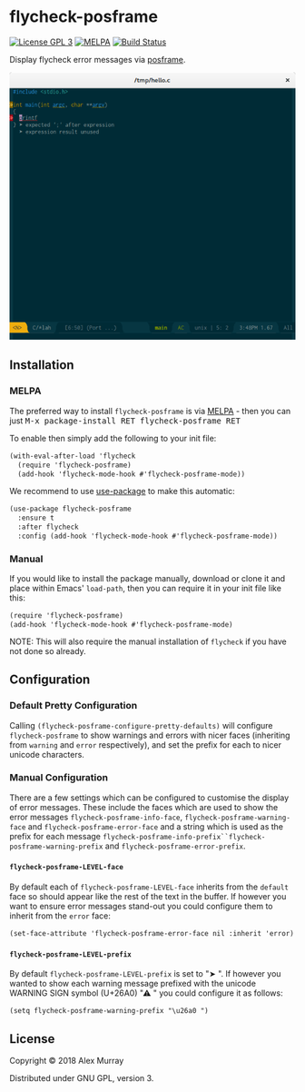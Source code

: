 # flycheck-posframe

[![License GPL 3](https://img.shields.io/badge/license-GPL_3-green.svg)](http://www.gnu.org/licenses/gpl-3.0.txt)
[![MELPA](http://melpa.org/packages/flycheck-posframe-badge.svg)](http://melpa.org/#/flycheck-posframe)
[![Build Status](https://travis-ci.org/alexmurray/flycheck-posframe.svg?branch=master)](https://travis-ci.org/alexmurray/flycheck-posframe)

Display flycheck error messages via
[posframe](https://github.com/tumashu/posframe).

![flycheck-posframe screenshot](screenshots/flycheck-posframe.png)

## Installation

### MELPA

The preferred way to install `flycheck-posframe` is via
[MELPA](http://melpa.org) - then you can just <kbd>M-x package-install RET
flycheck-posframe RET</kbd>

To enable then simply add the following to your init file:

```emacs-lisp
(with-eval-after-load 'flycheck
  (require 'flycheck-posframe)
  (add-hook 'flycheck-mode-hook #'flycheck-posframe-mode))
```

We recommend to use [use-package](https://github.com/jwiegley/use-package) to
make this automatic:

```emacs-lisp
(use-package flycheck-posframe
  :ensure t
  :after flycheck
  :config (add-hook 'flycheck-mode-hook #'flycheck-posframe-mode))
```

### Manual

If you would like to install the package manually, download or clone it and
place within Emacs' `load-path`, then you can require it in your init file like
this:

```emacs-lisp
(require 'flycheck-posframe)
(add-hook 'flycheck-mode-hook #'flycheck-posframe-mode)
```

NOTE: This will also require the manual installation of `flycheck` if you have
not done so already.

## Configuration

### Default Pretty Configuration

Calling `(flycheck-posframe-configure-pretty-defaults)` will configure
`flycheck-posframe` to show warnings and errors with nicer faces (inheriting
from `warning` and `error` respectively), and set the prefix for each to nicer
unicode characters.

### Manual Configuration

There are a few settings which can be configured to customise the display of
error messages. These include the faces which are used to show the error
messages `flycheck-posframe-info-face`, `flycheck-posframe-warning-face` and
`flycheck-posframe-error-face` and a string which is used as the prefix for
each message `flycheck-posframe-info-prefix``flycheck-posframe-warning-prefix`
and `flycheck-posframe-error-prefix`.

#### `flycheck-posframe-LEVEL-face`

By default each of `flycheck-posframe-LEVEL-face` inherits from the `default`
face so should appear like the rest of the text in the buffer. If however you
want to ensure error messages stand-out you could configure them to inherit
from the `error` face:

```
(set-face-attribute 'flycheck-posframe-error-face nil :inherit 'error)
```

#### `flycheck-posframe-LEVEL-prefix`

By default `flycheck-posframe-LEVEL-prefix` is set to "➤ ". If however you
wanted to show each warning message prefixed with the unicode WARNING SIGN symbol
(U+26A0) "⚠ " you could configure it as follows:

```
(setq flycheck-posframe-warning-prefix "\u26a0 ")
```

## License

Copyright © 2018 Alex Murray

Distributed under GNU GPL, version 3.
